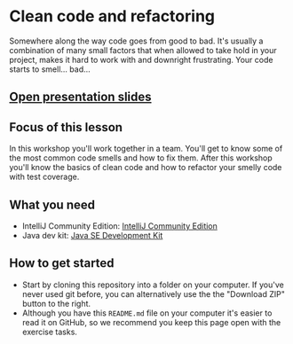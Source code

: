 # Clean code and refactoring

Somewhere along the way code goes from good to bad. It's usually a combination of many small factors that when allowed 
to take hold in your project, makes it hard to work with and downright frustrating. Your code starts to smell... bad...


## [Open presentation slides](https://docs.google.com/presentation/d/19rQAnOHE2CcQ-hGvmDVPpvsr5wjYGjp6WVM8caHFLF0/edit?usp=sharing)

## Focus of this lesson

In this workshop you'll work together in a team. You'll get to know some of the most common code smells and how to fix them. After this workshop you'll know the basics of 
clean code and how to refactor your smelly code with test coverage. 

## What you need

- IntelliJ Community Edition: [IntelliJ Community Edition](https://www.jetbrains.com/idea/download/)
- Java dev kit: [Java SE Development Kit](https://www.oracle.com/java/technologies/downloads/)

## How to get started

* Start by cloning this repository into a folder on your computer. If you've never used git before, you can alternatively use the the "Download ZIP" button to the right.
* Although you have this `README.md` file on your computer it's easier to read it on GitHub, so we recommend you keep this page open with the exercise tasks.
